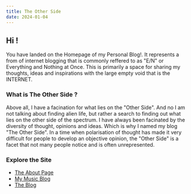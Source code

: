 ```yaml
---
title: The Other Side
date: 2024-01-04
---
```


## Hi !

You have landed on the Homepage of my Personal Blog!. It represents a from of internet blogging that is commonly reffered to as "E/N" or Everything and Nothing 
at Once. This is primarily a space for sharing my thoughts, ideas and inspirations with the large empty void that is the INTERNET. 

### What is The Other Side ?

Above all, I have a facination for what lies on the "Other Side". And no I am not talking about finding alien life, but rather a search to finding out what lies on the other side of the spectrum. I have always been facinated by the diversity of thought, opinions and ideas. Which is why I named my blog "The Other Side". In a time when polarisation of thought has made it very difficult for people to develop an objective opinion, the "Other Side" is a facet that not many people notice and is often unrepresented.

### Explore the Site

- [The About Page](/about/ "The About Page")
- [My Music Blog](/music/ "The Music Blog")
- [The Blog](/blog/ "The Blog")
